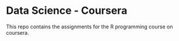 Data Science - Coursera
===================

This repo contains the assignments for the R programming course on coursera. 
